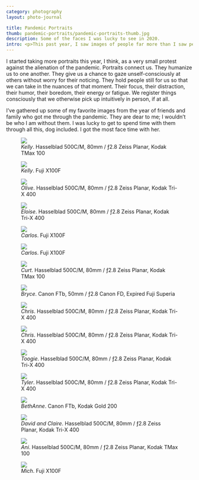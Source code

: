 ```yaml
---
category: photography
layout: photo-journal

title: Pandemic Portraits
thumb: pandemic-portraits/pandemic-portraits-thumb.jpg
description: Some of the faces I was lucky to see in 2020.
intro: <p>This past year, I saw images of people far more than I saw people in person. This may be true even in non-pandemic times (I’m a homebody, and spend more time on screens than I care to admit), yet it became a universal experience for those of us who did our best to stay put and weather this long storm. Our connection and comfort came mediated, at a remove. We found ourselves accidental wallflowers.</p>
---
```


<p>I started taking more portraits this year, I think, as a very small protest against the alienation of the pandemic. Portraits connect us. They humanize us to one another. They give us a chance to gaze unself-consciously at others without worry for their noticing. They hold people still for us so that we can take in the nuances of that moment. Their focus, their distraction, their humor, their boredom, their energy or fatigue. We register things consciously that we otherwise pick up intuitively in person, if at all.</p>

<p>I’ve gathered up some of my favorite images from the year of friends and family who got me through the pandemic. They are dear to me; I wouldn’t be who I am without them. I was lucky to get to spend time with them through all this, dog included. I got the most face time with her.</p>

<figure class="content-width">
	<img src="/img/photography/pandemic-portraits/pandemic-portraits-10.jpg">
	<figcaption><i>Kelly</i>. Hasselblad 500C/M, 80mm / ƒ2.8 Zeiss Planar, Kodak TMax 100</figcaption>
</figure>

<figure class="image-left">
	<img src="/img/photography/pandemic-portraits/pandemic-portraits-9.jpg">
	<figcaption><i>Kelly</i>. Fuji X100F</figcaption>
</figure>

<figure class="content-width">
	<img src="/img/photography/pandemic-portraits/pandemic-portraits-2.jpg">
	<figcaption><i>Olive</i>. Hasselblad 500C/M, 80mm / ƒ2.8 Zeiss Planar, Kodak Tri-X 400</figcaption>
</figure>

<figure class="content-width">
	<img src="/img/photography/pandemic-portraits/pandemic-portraits-4.jpg">
	<figcaption><i>Eloise</i>. Hasselblad 500C/M, 80mm / ƒ2.8 Zeiss Planar, Kodak Tri-X 400</figcaption>
</figure>

<figure class="image-right">
	<img src="/img/photography/pandemic-portraits/pandemic-portraits-12.jpg">
	<figcaption><i>Carlos</i>. Fuji X100F</figcaption>
</figure>

<figure class="image-left">
		<img src="/img/photography/pandemic-portraits/pandemic-portraits-1.jpg">
		<figcaption><i>Carlos</i>. Fuji X100F</figcaption>
	</figure>

<figure class="content-width">
	<img src="/img/photography/pandemic-portraits/pandemic-portraits-14.jpg">
	<figcaption><i>Curt</i>. Hasselblad 500C/M, 80mm / ƒ2.8 Zeiss Planar, Kodak TMax 100</figcaption>
</figure>

<figure class="content-width">
	<img src="/img/photography/pandemic-portraits/pandemic-portraits-11.jpg">
	<figcaption><i>Bryce</i>. Canon FTb, 50mm / ƒ2.8 Canon FD, Expired Fuji Superia</figcaption>
</figure>

<figure class="content-width">
	<img src="/img/photography/pandemic-portraits/pandemic-portraits-3.jpg">
	<figcaption><i>Chris</i>. Hasselblad 500C/M, 80mm / ƒ2.8 Zeiss Planar, Kodak Tri-X 400</figcaption>
</figure>

<figure class="content-width">
	<img src="/img/photography/pandemic-portraits/pandemic-portraits-13.jpg">
	<figcaption><i>Chris</i>. Hasselblad 500C/M, 80mm / ƒ2.8 Zeiss Planar, Kodak Tri-X 400</figcaption>
</figure>

<figure class="content-width">
	<img src="/img/photography/pandemic-portraits/pandemic-portraits-7.jpg">
	<figcaption><i>Toogie</i>. Hasselblad 500C/M, 80mm / ƒ2.8 Zeiss Planar, Kodak Tri-X 400</figcaption>
</figure>

<figure class="content-width">
	<img src="/img/photography/pandemic-portraits/pandemic-portraits-8.jpg">
	<figcaption><i>Tyler</i>. Hasselblad 500C/M, 80mm / ƒ2.8 Zeiss Planar, Kodak Tri-X 400</figcaption>
</figure>

<figure class="image-left">
	<img src="/img/photography/pandemic-portraits/pandemic-portraits-16.jpg">
	<figcaption><i>BethAnne</i>. Canon FTb, Kodak Gold 200</figcaption>
</figure>

<figure class="content-width">
	<img src="/img/photography/pandemic-portraits/pandemic-portraits-5.jpg">
	<figcaption><i>David and Claire</i>. Hasselblad 500C/M, 80mm / ƒ2.8 Zeiss Planar, Kodak Tri-X 400</figcaption>
</figure>

<figure class="content-width">
	<img src="/img/photography/pandemic-portraits/pandemic-portraits-15.jpg">
	<figcaption><i>Ani</i>. Hasselblad 500C/M, 80mm / ƒ2.8 Zeiss Planar, Kodak TMax 100</figcaption>
</figure>

<figure class="content-width">
	<img src="/img/photography/pandemic-portraits/pandemic-portraits-6.jpg">
	<figcaption><i>Mich</i>. Fuji X100F</figcaption>
</figure>